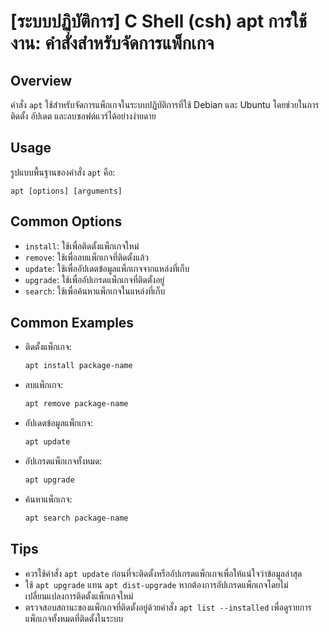 # [ระบบปฏิบัติการ] C Shell (csh) apt การใช้งาน: คำสั่งสำหรับจัดการแพ็กเกจ

## Overview
คำสั่ง `apt` ใช้สำหรับจัดการแพ็กเกจในระบบปฏิบัติการที่ใช้ Debian และ Ubuntu โดยช่วยในการติดตั้ง อัปเดต และลบซอฟต์แวร์ได้อย่างง่ายดาย

## Usage
รูปแบบพื้นฐานของคำสั่ง `apt` คือ:

```
apt [options] [arguments]
```

## Common Options
- `install`: ใช้เพื่อติดตั้งแพ็กเกจใหม่
- `remove`: ใช้เพื่อลบแพ็กเกจที่ติดตั้งแล้ว
- `update`: ใช้เพื่ออัปเดตข้อมูลแพ็กเกจจากแหล่งที่เก็บ
- `upgrade`: ใช้เพื่ออัปเกรดแพ็กเกจที่ติดตั้งอยู่
- `search`: ใช้เพื่อค้นหาแพ็กเกจในแหล่งที่เก็บ

## Common Examples
- ติดตั้งแพ็กเกจ:
  ```bash
  apt install package-name
  ```

- ลบแพ็กเกจ:
  ```bash
  apt remove package-name
  ```

- อัปเดตข้อมูลแพ็กเกจ:
  ```bash
  apt update
  ```

- อัปเกรดแพ็กเกจทั้งหมด:
  ```bash
  apt upgrade
  ```

- ค้นหาแพ็กเกจ:
  ```bash
  apt search package-name
  ```

## Tips
- ควรใช้คำสั่ง `apt update` ก่อนที่จะติดตั้งหรืออัปเกรดแพ็กเกจเพื่อให้แน่ใจว่าข้อมูลล่าสุด
- ใช้ `apt upgrade` แทน `apt dist-upgrade` หากต้องการอัปเกรดแพ็กเกจโดยไม่เปลี่ยนแปลงการติดตั้งแพ็กเกจใหม่
- ตรวจสอบสถานะของแพ็กเกจที่ติดตั้งอยู่ด้วยคำสั่ง `apt list --installed` เพื่อดูรายการแพ็กเกจทั้งหมดที่ติดตั้งในระบบ
